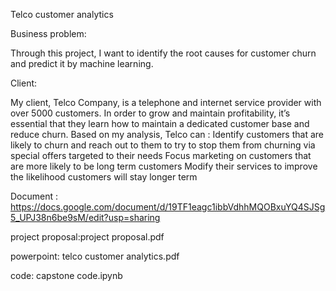 
Telco customer analytics

Business problem:

Through this project, I want to identify the root causes for customer churn and predict it by machine learning.

Client:

My client, Telco Company, is a telephone and internet service provider with over 5000 customers. In order to grow and maintain profitability, it’s essential that they learn how to maintain a dedicated customer base and reduce churn. Based on my analysis, Telco can :
Identify customers that are likely to churn and reach out to them to try to stop them from churning via special offers targeted to their needs
Focus marketing on customers that are more likely to be long term customers
Modify their services to improve the likelihood customers will stay longer term

Document : https://docs.google.com/document/d/19TF1eagc1ibbVdhhMQOBxuYQ4SJSg5_UPJ38n6be9sM/edit?usp=sharing 

project proposal:project proposal.pdf

powerpoint: telco customer analytics.pdf

code: capstone code.ipynb
